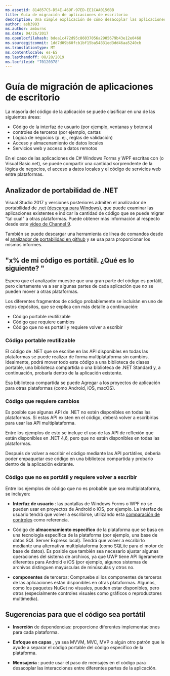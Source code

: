 ```yaml
---
ms.assetid: 814857C5-D54E-469F-97ED-EE1CAA0156BB
title: Guía de migración de aplicaciones de escritorio
description: Una simple explicación de cómo desacoplar las aplicaciones de Windows Forms o WPF existentes para crear aplicaciones multiplataforma que se ejecuten en macOS, iOS, Android, así como UWP/Windows 10.
author: asb3993
ms.author: amburns
ms.date: 04/26/2017
ms.openlocfilehash: bdea1c472d95c86037056a2905679b43e12e0468
ms.sourcegitcommit: 1dd7d09b60fcb1bf15ba54831ed3dd46aa5240cb
ms.translationtype: MT
ms.contentlocale: es-ES
ms.lasthandoff: 08/28/2019
ms.locfileid: "70120378"
---
```

# <a name="desktop-app-porting-guidance"></a>Guía de migración de aplicaciones de escritorio

La mayoría del código de la aplicación se puede clasificar en una de las siguientes áreas:

- Código de la interfaz de usuario (por ejemplo, ventanas y botones)
- controles de terceros (por ejemplo, cartas
- Lógica de negocios (p. ej., reglas de validación)
- Acceso y almacenamiento de datos locales
- Servicios web y acceso a datos remotos

En el caso de las aplicaciones de C# Windows Forms y WPF escritas con (o Visual Basic.net), se puede compartir una cantidad sorprendente de la lógica de negocios, el acceso a datos locales y el código de servicios web entre plataformas.

## <a name="net-portability-analyzer"></a>Analizador de portabilidad de .NET

Visual Studio 2017 y versiones posteriores admiten el analizador de portabilidad de [.net](https://docs.microsoft.com/dotnet/articles/standard/portability-analyzer) ([descarga para Windows](https://marketplace.visualstudio.com/items?itemName=ConnieYau.NETPortabilityAnalyzer)), que puede examinar las aplicaciones existentes e indicar la cantidad de código que se puede migrar "tal cual" a otras plataformas. Puede obtener más información al respecto desde este [vídeo de Channel 9](https://channel9.msdn.com/Blogs/Seth-Juarez/A-Brief-Look-at-the-NET-Portability-Analyzer).

También se puede descargar una herramienta de línea de comandos desde el [analizador de portabilidad en github](https://github.com/Microsoft/dotnet-apiport) y se usa para proporcionar los mismos informes.

## <a name="x-of-my-code-is-portable-what-next"></a>"x% de mi código es portátil. ¿Qué es lo siguiente? "

Espero que el analizador muestre que una gran parte del código es portátil, pero ciertamente va a ser algunas partes de cada aplicación que _no_ se pueden mover a otras plataformas.

Los diferentes fragmentos de código probablemente se incluirán en uno de estos depósitos, que se explica con más detalle a continuación:

- Código portable reutilizable
- Código que requiere cambios
- Código que no es portátil y requiere volver a escribir

### <a name="re-useable-portable-code"></a>Código portable reutilizable

El código de .NET que se escribe en las API disponibles en todas las plataformas se puede realizar de forma multiplataforma sin cambios. Idealmente, podrá mover todo este código a una biblioteca de clases portable, una biblioteca compartida o una biblioteca de .NET Standard y, a continuación, probarla dentro de la aplicación existente.

Esa biblioteca compartida se puede Agregar a los proyectos de aplicación para otras plataformas (como Android, iOS, macOS).

### <a name="code-that-requires-changes"></a>Código que requiere cambios

Es posible que algunas API de .NET no estén disponibles en todas las plataformas. Si estas API existen en el código, deberá volver a escribirlas para usar las API multiplataforma.

Entre los ejemplos de esto se incluye el uso de las API de reflexión que están disponibles en .NET 4,6, pero que no están disponibles en todas las plataformas.

Después de volver a escribir el código mediante las API portátiles, debería poder empaquetar ese código en una biblioteca compartida y probarlo dentro de la aplicación existente.

### <a name="code-that-isnt-portable-and-requires-a-re-write"></a>Código que no es portátil y requiere volver a escribir

Entre los ejemplos de código que no es probable que sea multiplataforma, se incluyen:

- **Interfaz de usuario** : las pantallas de Windows Forms o WPF no se pueden usar en proyectos de Android o iOS, por ejemplo. La interfaz de usuario tendrá que volver a escribirse, utilizando esta [comparación de controles](~/cross-platform/desktop/controls/index.md) como referencia.

- Código de **almacenamiento específico** de la plataforma que se basa en una tecnología específica de la plataforma (por ejemplo, una base de datos SQL Server Express local). Tendrá que volver a escribirlo mediante una alternativa multiplataforma (como SQLite para el motor de base de datos).
Es posible que también sea necesario ajustar algunas operaciones del sistema de archivos, ya que UWP tiene API ligeramente diferentes para Android e iOS (por ejemplo, algunos sistemas de archivos distinguen mayúsculas de minúsculas y otros no.

- **componentes** de terceros: Compruebe si los componentes de terceros de las aplicaciones están disponibles en otras plataformas. Algunos, como los paquetes NuGet no visuales, pueden estar disponibles, pero otros (especialmente controles visuales como gráficos o reproductores multimedia).

## <a name="tips-for-making-code-portable"></a>Sugerencias para que el código sea portátil

- **Inserción** de dependencias: proporcione diferentes implementaciones para cada plataforma.

- **Enfoque en capas** , ya sea MVVM, MVC, MVP o algún otro patrón que le ayude a separar el código portable del código específico de la plataforma.

- **Mensajería** : puede usar el paso de mensajes en el código para desacoplar las interacciones entre diferentes partes de la aplicación.
